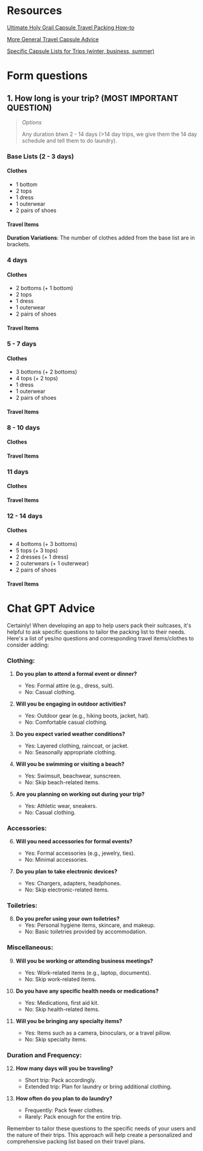 # Resources
[Ultimate Holy Grail Capsule Travel Packing How-to](https://www.thebellevoyage.com/how-many-outfits-to-pack/)

[More General Travel Capsule Advice](https://www.thebellevoyage.com/travel-capsule-wardrobe/)

[Specific Capsule Lists for Trips (winter, business, summer)](https://blog.tortugabackpacks.com/travel-capsule-wardrobe/)

# Form questions
## 1. How long is your trip? (MOST IMPORTANT QUESTION)
> *Options*
> 
> Any duration btwn 2 - 14 days (>14 day trips, we give them the 14 day schedule and tell them to do laundry).
### Base Lists (2 - 3 days)
#### Clothes
- 1 bottom
- 2 tops
- 1 dress
- 1 outerwear
- 2 pairs of shoes
#### Travel Items
**Duration Variations**: The number of clothes added from the base list are in brackets.
### 4 days
#### Clothes
- 2 bottoms (\+ 1 bottom)
- 2 tops
- 1 dress
- 1 outerwear
- 2 pairs of shoes
#### Travel Items
### 5 - 7 days
#### Clothes
- 3 bottoms (\+ 2 bottoms)
- 4 tops (\+ 2 tops)
- 1 dress
- 1 outerwear
- 2 pairs of shoes
#### Travel Items
### 8 - 10 days
#### Clothes
#### Travel Items
### 11 days
#### Clothes
#### Travel Items
### 12 - 14 days
#### Clothes
- 4 bottoms (\+ 3 bottoms)
- 5 tops (\+ 3 tops)
- 2 dresses (\+ 1 dress)
- 2 outerwears (+ 1 outerwear)
- 2 pairs of shoes
#### Travel Items

# Chat GPT Advice
Certainly! When developing an app to help users pack their suitcases, it's helpful to ask specific questions to tailor the packing list to their needs. Here's a list of yes/no questions and corresponding travel items/clothes to consider adding:

### Clothing:

1. **Do you plan to attend a formal event or dinner?**
   - Yes: Formal attire (e.g., dress, suit).
   - No: Casual clothing.

2. **Will you be engaging in outdoor activities?**
   - Yes: Outdoor gear (e.g., hiking boots, jacket, hat).
   - No: Comfortable casual clothing.

3. **Do you expect varied weather conditions?**
   - Yes: Layered clothing, raincoat, or jacket.
   - No: Seasonally appropriate clothing.

4. **Will you be swimming or visiting a beach?**
   - Yes: Swimsuit, beachwear, sunscreen.
   - No: Skip beach-related items.

5. **Are you planning on working out during your trip?**
   - Yes: Athletic wear, sneakers.
   - No: Casual clothing.

### Accessories:

6. **Will you need accessories for formal events?**
   - Yes: Formal accessories (e.g., jewelry, ties).
   - No: Minimal accessories.

7. **Do you plan to take electronic devices?**
   - Yes: Chargers, adapters, headphones.
   - No: Skip electronic-related items.

### Toiletries:

8. **Do you prefer using your own toiletries?**
   - Yes: Personal hygiene items, skincare, and makeup.
   - No: Basic toiletries provided by accommodation.

### Miscellaneous:

9. **Will you be working or attending business meetings?**
   - Yes: Work-related items (e.g., laptop, documents).
   - No: Skip work-related items.

10. **Do you have any specific health needs or medications?**
    - Yes: Medications, first aid kit.
    - No: Skip health-related items.

11. **Will you be bringing any specialty items?**
    - Yes: Items such as a camera, binoculars, or a travel pillow.
    - No: Skip specialty items.

### Duration and Frequency:

12. **How many days will you be traveling?**
    - Short trip: Pack accordingly.
    - Extended trip: Plan for laundry or bring additional clothing.

13. **How often do you plan to do laundry?**
    - Frequently: Pack fewer clothes.
    - Rarely: Pack enough for the entire trip.

Remember to tailor these questions to the specific needs of your users and the nature of their trips. This approach will help create a personalized and comprehensive packing list based on their travel plans.
